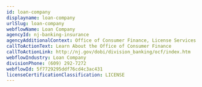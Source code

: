 ```yaml
---
id: loan-company
displayname: loan-company
urlSlug: loan-company
webflowName: Loan Company
agencyId: nj-banking-insurance
agencyAdditionalContext: Office of Consumer Finance, License Services
callToActionText: Learn About the Office of Consumer Finance
callToActionLink: http://nj.gov/dobi/division_banking/ocf/index.htm
webflowIndustry: Loan Company
divisionPhone: (609) 292-7272
webflowId: 5f7729295ddf76cd4c3ac431
licenseCertificationClassification: LICENSE
---
```


